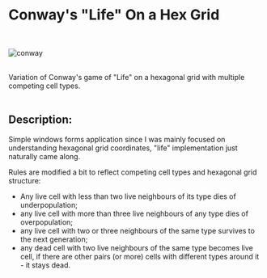 # Conway's "Life" On a Hex Grid
<br/>

![conway](https://github.com/user-attachments/assets/4019a8be-3433-4e48-b0a3-92ad615cad2a)

<br/>
Variation of Conway's game of "Life" on a hexagonal grid with multiple competing cell types.
<br/><br/>

## Description:

Simple windows forms application since I was mainly focused on understanding hexagonal grid coordinates, "life" implementation just naturally came along.

Rules are modified a bit to reflect competing cell types and hexagonal grid structure:

* Any live cell with less than two live neighbours of its type dies of underpopulation;
* any live cell with more than three live neighbours of any type dies of overpopulation;
* any live cell with two or three neighbours of the same type survives to the next generation;
* any dead cell with two live neighbours of the same type becomes live cell, if there are other pairs (or more) cells with different types around it - it stays dead.
